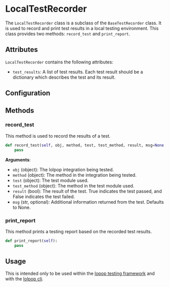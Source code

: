 # LocalTestRecorder

The `LocalTestRecorder` class is a subclass of the `BaseTestRecorder` class. It is used to record and print test results in a local testing environment. This class provides two methods: `record_test` and `print_report`.

## Attributes

`LocalTestRecorder` contains the following attributes: 

- `test_results`: A list of test results. Each test result should be a dictionary which describes the test and its result. 

## Configuration 

## Methods

### record_test
This method is used to record the results of a test.

```python
def record_test(self, obj, method, test, test_method, result, msg=None, *args, **kwargs):
    pass
```

**Arguments**: 

- `obj` (object): The lolpop integration being tested.
- `method` (object): The method in the integration being tested.
- `test` (object): The test module used.
- `test_method` (object): The method in the test module used.
- `result` (bool): The result of the test. True indicates the test passed, and False indicates the test failed.
- `msg` (str, optional): Additional information returned from the test. Defaults to None.

### print_report
This method prints a testing report based on the recorded test results.

```python
def print_report(self):
    pass
```



## Usage

This is intended only to be used within the [lopop testing framework](testing_workflows.md) and with the [lolpop cli](cli.md). 